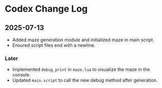 # Codex Change Log

## 2025-07-13
- Added maze generation module and initialized maze in main script.
- Ensured script files end with a newline.

### Later
- Implemented `debug_print` in `maze.lua` to visualize the maze in the console.
- Updated `main.script` to call the new debug method after generation.

